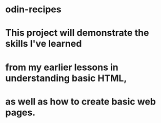 # odin-recipes

# This project will demonstrate the skills I've learned

# from my earlier lessons in understanding basic HTML,

# as well as how to create basic web pages.
